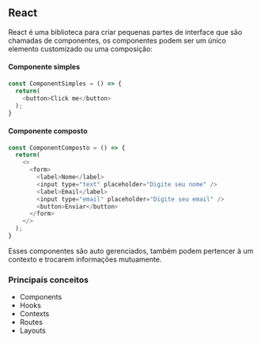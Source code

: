 ## React

React é uma biblioteca para criar pequenas partes de interface que são chamadas de componentes, os componentes podem ser um único elemento customizado ou uma composição:

#### Componente simples

```javascript
const ComponentSimples = () => {
  return(
    <button>Click me</button>
  );
}
```

#### Componente composto

```javascript
const ComponentComposto = () => {
  return(
    <>
      <form>
        <label>Nome</label>
        <input type="text" placeholder="Digite seu nome" />
        <label>Email</label>
        <input type="email" placeholder="Digite seu email" />
        <button>Enviar</button>
      </form>
    </>
  );
}
```

Esses componentes são auto gerenciados, também podem pertencer à um contexto e trocarem informações mutuamente.

### Principais conceitos

- Components
- Hooks
- Contexts
- Routes
- Layouts
